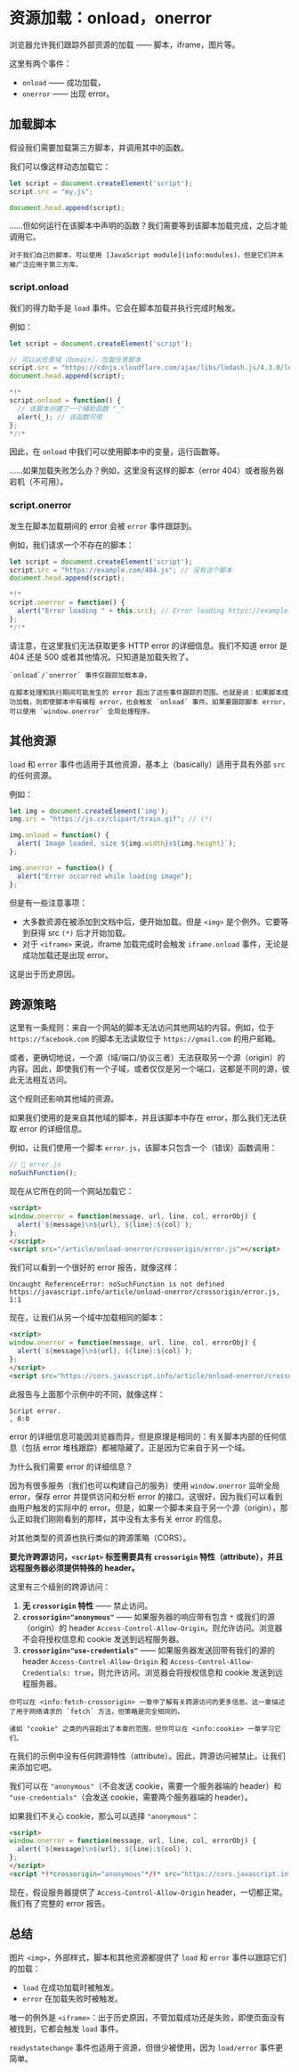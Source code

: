 # 资源加载：onload，onerror

浏览器允许我们跟踪外部资源的加载 —— 脚本，iframe，图片等。

这里有两个事件：

- `onload` —— 成功加载，
- `onerror` —— 出现 error。

## 加载脚本

假设我们需要加载第三方脚本，并调用其中的函数。

我们可以像这样动态加载它：

```js
let script = document.createElement('script');
script.src = "my.js";

document.head.append(script);
```

……但如何运行在该脚本中声明的函数？我们需要等到该脚本加载完成，之后才能调用它。

```smart
对于我们自己的脚本，可以使用 [JavaScript module](info:modules)，但是它们并未被广泛应用于第三方库。
```

### script.onload

我们的得力助手是 `load` 事件。它会在脚本加载并执行完成时触发。

例如：

```js run untrusted
let script = document.createElement('script');

// 可以从任意域（domain），加载任意脚本
script.src = "https://cdnjs.cloudflare.com/ajax/libs/lodash.js/4.3.0/lodash.js"
document.head.append(script);

*!*
script.onload = function() {
  // 该脚本创建了一个辅助函数 "_"
  alert(_); // 该函数可用
};
*/!*
```

因此，在 `onload` 中我们可以使用脚本中的变量，运行函数等。

……如果加载失败怎么办？例如，这里没有这样的脚本（error 404）或者服务器宕机（不可用）。

### script.onerror

发生在脚本加载期间的 error 会被 `error` 事件跟踪到。

例如，我们请求一个不存在的脚本：

```js run
let script = document.createElement('script');
script.src = "https://example.com/404.js"; // 没有这个脚本
document.head.append(script);

*!*
script.onerror = function() {
  alert("Error loading " + this.src); // Error loading https://example.com/404.js
};
*/!*
```

请注意，在这里我们无法获取更多 HTTP error 的详细信息。我们不知道 error 是 404 还是 500 或者其他情况。只知道是加载失败了。

```warn
`onload`/`onerror` 事件仅跟踪加载本身。

在脚本处理和执行期间可能发生的 error 超出了这些事件跟踪的范围。也就是说：如果脚本成功加载，则即使脚本中有编程 error，也会触发 `onload` 事件。如果要跟踪脚本 error，可以使用 `window.onerror` 全局处理程序。
```

## 其他资源

`load` 和 `error` 事件也适用于其他资源，基本上（basically）适用于具有外部 `src` 的任何资源。

例如：

```js run
let img = document.createElement('img');
img.src = "https://js.cx/clipart/train.gif"; // (*)

img.onload = function() {
  alert(`Image loaded, size ${img.width}x${img.height}`);
};

img.onerror = function() {
  alert("Error occurred while loading image");
};
```

但是有一些注意事项：

- 大多数资源在被添加到文档中后，便开始加载。但是 `<img>` 是个例外。它要等到获得 src `(*)` 后才开始加载。
- 对于 `<iframe>` 来说，iframe 加载完成时会触发 `iframe.onload` 事件，无论是成功加载还是出现 error。

这是出于历史原因。

## 跨源策略

这里有一条规则：来自一个网站的脚本无法访问其他网站的内容。例如，位于 `https://facebook.com` 的脚本无法读取位于 `https://gmail.com` 的用户邮箱。

或者，更确切地说，一个源（域/端口/协议三者）无法获取另一个源（origin）的内容。因此，即使我们有一个子域，或者仅仅是另一个端口，这都是不同的源，彼此无法相互访问。

这个规则还影响其他域的资源。

如果我们使用的是来自其他域的脚本，并且该脚本中存在 error，那么我们无法获取 error 的详细信息。

例如，让我们使用一个脚本 `error.js`，该脚本只包含一个（错误）函数调用：
```js
// 📁 error.js
noSuchFunction();
```

现在从它所在的同一个网站加载它：

```html run height=0
<script>
window.onerror = function(message, url, line, col, errorObj) {
  alert(`${message}\n${url}, ${line}:${col}`);
};
</script>
<script src="/article/onload-onerror/crossorigin/error.js"></script>
```

我们可以看到一个很好的 error 报告，就像这样：

```
Uncaught ReferenceError: noSuchFunction is not defined
https://javascript.info/article/onload-onerror/crossorigin/error.js, 1:1
```

现在，让我们从另一个域中加载相同的脚本：

```html run height=0
<script>
window.onerror = function(message, url, line, col, errorObj) {
  alert(`${message}\n${url}, ${line}:${col}`);
};
</script>
<script src="https://cors.javascript.info/article/onload-onerror/crossorigin/error.js"></script>
```

此报告与上面那个示例中的不同，就像这样：

```
Script error.
, 0:0
```

error 的详细信息可能因浏览器而异，但是原理是相同的：有关脚本内部的任何信息（包括 error 堆栈跟踪）都被隐藏了。正是因为它来自于另一个域。

为什么我们需要 error 的详细信息？

因为有很多服务（我们也可以构建自己的服务）使用 `window.onerror` 监听全局 error，保存 error 并提供访问和分析 error 的接口。这很好，因为我们可以看到由用户触发的实际中的 error。但是，如果一个脚本来自于另一个源（origin），那么正如我们刚刚看到的那样，其中没有太多有关 error 的信息。

对其他类型的资源也执行类似的跨源策略（CORS）。

**要允许跨源访问，`<script>` 标签需要具有 `crossorigin` 特性（attribute），并且远程服务器必须提供特殊的 header。**

这里有三个级别的跨源访问：

1. **无 `crossorigin` 特性** —— 禁止访问。
2. **`crossorigin="anonymous"`** —— 如果服务器的响应带有包含 `*` 或我们的源（origin）的 header `Access-Control-Allow-Origin`，则允许访问。浏览器不会将授权信息和 cookie 发送到远程服务器。
3. **`crossorigin="use-credentials"`** —— 如果服务器发送回带有我们的源的 header `Access-Control-Allow-Origin` 和 `Access-Control-Allow-Credentials: true`，则允许访问。浏览器会将授权信息和 cookie 发送到远程服务器。

```smart
你可以在 <info:fetch-crossorigin> 一章中了解有关跨源访问的更多信息。这一章描述了用于网络请求的 `fetch` 方法，但策略是完全相同的。

诸如 "cookie" 之类的内容超出了本章的范围，但你可以在 <info:cookie> 一章学习它们。
```

在我们的示例中没有任何跨源特性（attribute）。因此，跨源访问被禁止。让我们来添加它吧。

我们可以在 `"anonymous"`（不会发送 cookie，需要一个服务器端的 header）和 `"use-credentials"`（会发送 cookie，需要两个服务器端的 header）。

如果我们不关心 cookie，那么可以选择 `"anonymous"`：

```html run height=0
<script>
window.onerror = function(message, url, line, col, errorObj) {
  alert(`${message}\n${url}, ${line}:${col}`);
};
</script>
<script *!*crossorigin="anonymous"*/!* src="https://cors.javascript.info/article/onload-onerror/crossorigin/error.js"></script>
```

现在，假设服务器提供了 `Access-Control-Allow-Origin` header，一切都正常。我们有了完整的 error 报告。

## 总结

图片 `<img>`，外部样式，脚本和其他资源都提供了 `load` 和 `error` 事件以跟踪它们的加载：

- `load` 在成功加载时被触发。
- `error` 在加载失败时被触发。

唯一的例外是 `<iframe>`：出于历史原因，不管加载成功还是失败，即使页面没有被找到，它都会触发 `load` 事件。

`readystatechange` 事件也适用于资源，但很少被使用，因为 `load/error` 事件更简单。
